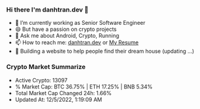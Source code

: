 ### Hi there I'm danhtran.dev 👋

- 🔭 I’m currently working as Senior Software Engineer
- 😄 But have a passion on crypto projects
- 💬 Ask me about Android, Crypto, Running 
- 📫 How to reach me: <a href="https://danhtran.dev" target="_blank">danhtran.dev</a> or <a href="Dan-Resume.pdf" target="_blank">My Resume</a>
- 🌱 Building a website to help people find their dream house (updating ...)

### Crypto Market Summarize
- Active Crypto: 13097
- % Market Cap: BTC 36.75% | ETH 17.25% | BNB 5.34%
- Total Market Cap Changed 24h: 1.66%
- Updated At: 12/5/2022, 1:19:09 AM
